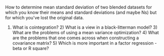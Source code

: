 How to determine mean standard deviation of two blended datasets for which you know their means and standard deviations (and maybe Ns) but for which you've lost the original data.

1) What is cointegration? 2) What is a view in a black-litterman model? 3) What are the problems of using a mean variance optimization? 4) What are the problems that one comes across when constructing a covariance matrix? 5) Which is more important in a factor regression - beta or R square?
